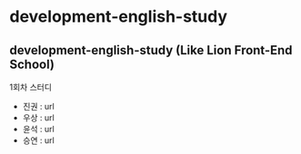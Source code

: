 # development-english-study
development-english-study (Like Lion Front-End School)
---
1회차 스터디
- 진권 : url
- 우상 : url
- 윤석 : url
- 승연 : url
